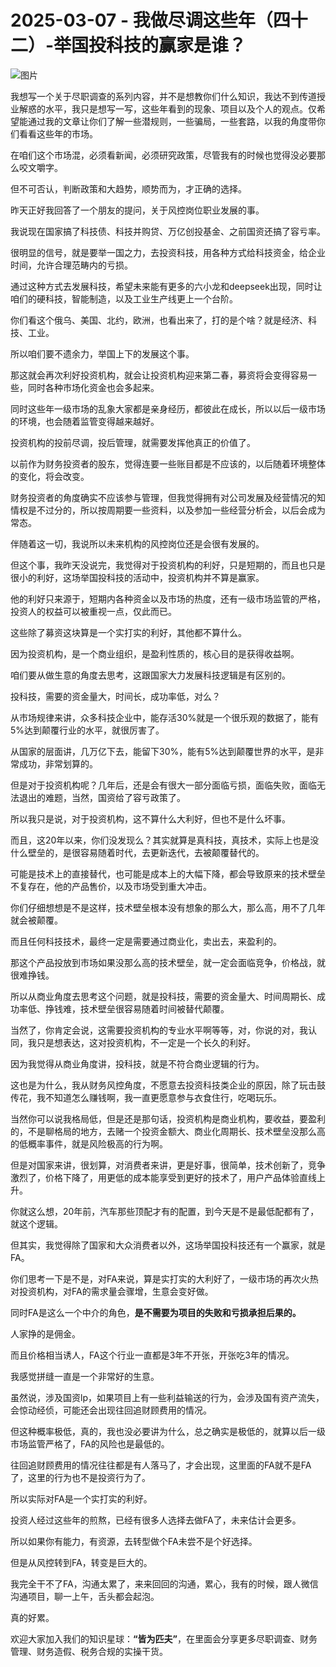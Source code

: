 # 2025-03-07 - 我做尽调这些年（四十二）-举国投科技的赢家是谁？

![图片](https://mmbiz.qpic.cn/mmbiz_jpg/JTrAVGgvYREFDPIeeibkWxnUtTCMFkyaKR11fSicPuPevCj2icvBFb8Qibs20o6kicRoNmsdvCIdpicJl09PUw5NxNKg/640?wx_fmt=jpeg&from=appmsg&tp=webp&wxfrom=5&wx_lazy=1)

我想写一个关于尽职调查的系列内容，并不是想教你们什么知识，我达不到传道授业解惑的水平，我只是想写一写，这些年看到的现象、项目以及个人的观点。仅希望能通过我的文章让你们了解一些潜规则，一些骗局，一些套路，以我的角度带你们看看这些年的市场。

在咱们这个市场混，必须看新闻，必须研究政策，尽管我有的时候也觉得没必要那么咬文嚼字。

但不可否认，判断政策和大趋势，顺势而为，才正确的选择。

昨天正好我回答了一个朋友的提问，关于风控岗位职业发展的事。

我说现在国家搞了科技债、科技并购贷、万亿创投基金、之前国资还搞了容亏率。

很明显的信号，就是要举一国之力，去投资科技，用各种方式给科技资金，给企业时间，允许合理范畴内的亏损。

通过这种方式去发展科技，希望未来能有更多的六小龙和deepseek出现，同时让咱们的硬科技，智能制造，以及工业生产线更上一个台阶。

你们看这个俄乌、美国、北约，欧洲，也看出来了，打的是个啥？就是经济、科技、工业。

所以咱们要不遗余力，举国上下的发展这个事。

那这就会再次利好投资机构，就会让投资机构迎来第二春，募资将会变得容易一些，同时各种市场化资金也会多起来。

同时这些年一级市场的乱象大家都是亲身经历，都彼此在成长，所以以后一级市场的环境，也会随着监管变得越来越好。

投资机构的投前尽调，投后管理，就需要发挥他真正的价值了。

以前作为财务投资者的股东，觉得连要一些账目都是不应该的，以后随着环境整体的变化，将会改变。

财务投资者的角度确实不应该参与管理，但我觉得拥有对公司发展及经营情况的知情权是不过分的，所以按周期要一些资料，以及参加一些经营分析会，以后会成为常态。

伴随着这一切，我说所以未来机构的风控岗位还是会很有发展的。

但这个事，我昨天没说完，我觉得对于投资机构的利好，只是短期的，而且也只是很小的利好，这场举国投科技的活动中，投资机构并不算是赢家。

他的利好只来源于，短期内各种资金以及市场的热度，还有一级市场监管的严格，投资人的权益可以被重视一点，仅此而已。

这些除了募资这块算是一个实打实的利好，其他都不算什么。

因为投资机构，是一个商业组织，是盈利性质的，核心目的是获得收益啊。

咱们要从做生意的角度去思考，这跟国家大力发展科技逻辑是有区别的。

投科技，需要的资金量大，时间长，成功率低，对么？

从市场规律来讲，众多科技企业中，能存活30%就是一个很乐观的数据了，能有5%达到颠覆行业的水平，就很厉害了。

从国家的层面讲，几万亿下去，能留下30%，能有5%达到颠覆世界的水平，是非常成功，非常划算的。

但是对于投资机构呢？几年后，还是会有很大一部分面临亏损，面临失败，面临无法退出的难题，当然，国资给了容亏政策了。

所以我只是说，对于投资机构，这不算什么大利好，但也不是什么坏事。

而且，这20年以来，你们没发现么？其实就算是真科技，真技术，实际上也是没什么壁垒的，是很容易随着时代，去更新迭代，去被颠覆替代的。

可能是技术上的直接替代，也可能是成本上的大幅下降，都会导致原来的技术壁垒不复存在，他的产品售价，以及市场受到重大冲击。

你们仔细想想是不是这样，技术壁垒根本没有想象的那么大，那么高，用不了几年就会被颠覆。

而且任何科技技术，最终一定是需要通过商业化，卖出去，来盈利的。

那这个产品投放到市场如果没那么高的技术壁垒，就一定会面临竞争，价格战，就很难挣钱。

所以从商业角度去思考这个问题，就是投科技，需要的资金量大、时间周期长、成功率低、挣钱难，技术壁垒很容易随着时间被替代颠覆。

当然了，你肯定会说，这需要投资机构的专业水平啊等等，对，你说的对，我认同，我只是想表达，这对投资机构，不一定是一个长久的利好。

因为我觉得从商业角度讲，投科技，就是不符合商业逻辑的行为。

这也是为什么，我从财务风控角度，不愿意去投资科技类企业的原因，除了玩击鼓传花，我不知道怎么赚钱啊，我一直更愿意参与衣食住行，吃喝玩乐。

当然你可以说我格局低，但是还是那句话，投资机构是商业机构，要收益，要盈利的，不是聊格局的地方，去赌一个投资金额大、商业化周期长、技术壁垒没那么高的低概率事件，就是风险极高的行为啊。

但是对国家来讲，很划算，对消费者来讲，更是好事，很简单，技术创新了，竞争激烈了，价格下降了，用更低的成本能享受到更好的技术了，用户产品体验直线上升。

你就这么想，20年前，汽车那些顶配才有的配置，到今天是不是最低配都有了，就这个逻辑。

但其实，我觉得除了国家和大众消费者以外，这场举国投科技还有一个赢家，就是FA。

你们思考一下是不是，对FA来说，算是实打实的大利好了，一级市场的再次火热对投资机构，对FA的需求量会骤增，生意会变好做。

同时FA是这么一个中介的角色，**是不需要为项目的失败和亏损承担后果的。**

人家挣的是佣金。

而且价格相当诱人，FA这个行业一直都是3年不开张，开张吃3年的情况。

我感觉拼缝一直是一个非常好的生意。

虽然说，涉及国资lp，如果项目上有一些利益输送的行为，会涉及国有资产流失，会惊动经侦，可能还会出现往回追财顾费用的情况。

但这种概率极低，真的，我也没必要讲为什么，总之确实是极低的，就算以后一级市场监管严格了，FA的风险也是最低的。

往回追财顾费用的情况往往都是有人落马了，才会出现，这里面的FA就不是FA了，这里的行为也不是投资行为了。

所以实际对FA是一个实打实的利好。

投资人经过这些年的煎熬，已经有很多人选择去做FA了，未来估计会更多。

所以如果你有能力，有资源，去转型做个FA未尝不是个好选择。

但是从风控转到FA，转变是巨大的。

我完全干不了FA，沟通太累了，来来回回的沟通，累心，我有的时候，跟人微信沟通项目，聊一上午，舌头都会起泡。

真的好累。

欢迎大家加入我们的知识星球：**“皆为匹夫”**，在里面会分享更多尽职调查、财务管理、财务造假、税务合规的实操干货。